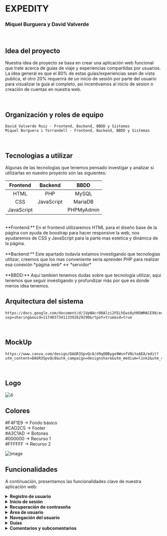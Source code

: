 # EXPEDITY
### Miquel Burguera y David Valverde

<br />

## Idea del proyecto
Nuestra idea de proyecto se basa en crear una aplicación web funcional que trate acerca de guías de viaje y experiencias compartidas por usuarios. La idea general es que el 80% de estas guías/experiencias sean de vista publica, el otro 20% requerirá de un inicio de sesión por parte del usuario para visualizar la guía al completo, asi incentivamos al inicio de sesion o creación de cuentas en nuestra web.

<br />

## Organización y roles de equipo
```
David Valverde Ruiz - Frontend, Backend, BBDD y Sistemas
Miquel Burguera i Torrandell - Frontend, Backend, BBDD y Sistemas
```

<br />

## Tecnologias a utilizar
Algunas de las tecnologias que tenemos pensado investigar y analizar si utilizarlas en nuestro proyecto són las siguientes:

| **Frontend**     | **Backend**      | **BBDD**    |
|     :---:        |     :---:        |     :---:   |
| HTML             | PHP              | MySQL       |
| CSS              | JavaScript       | MariaDB     | 
| JavaScript       |                  | PHPMyAdmin  |
<br />
**Frontend:** En el frontend utilizaremos HTML para el diseño base de la página con ayuda de boostrap para hacer responsive la web, nos ayudaremos de CSS y JavaScript para la parte mas estetica y dinámica de la página.
<br />
<br />
**Backend:** Este apartado todavía estamos investigando que tecnologias utilizar, creemos que los mas conveniente sería aprender PHP para realizar esa conexión *página web* <-> *servidor*
<br />
<br />
**BBDD:** Aquí tambien tenemos dudas sobre que tecnología utilizar, aqui tenemos que seguir investigando y profundizar más por que es donde menos idea tenemos. 

<br />

## Arquitectura del sistema
```
https://docs.google.com/document/d/1VpNAcr08Alzi2FELhEwz8yhROWMACE98/edit?usp=sharing&ouid=117403734113392629290&rtpof=true&sd=true
```
<br />

## MockUp
```
https://www.canva.com/design/DAGR3SpvQc8/d9qOBByge9WxnfVNitoAEA/edit?utm_content=DAGR3SpvQc8&utm_campaign=designshare&utm_medium=link2&utm_source=sharebutton
```
<br />

## Logo

![4](https://github.com/user-attachments/assets/bc1e4b7a-ccfa-4ca1-8a77-7226fbdb4545)

## Colores

#F4F1E9 → Fondo básico <br />
#CAD2C5 → Footer <br />
#A3C1AD → Botones <br />
#000000 → Recurso 1 <br />
#FFFFFF → Recurso 2 <br />

![image](https://github.com/user-attachments/assets/0c8d9ec7-ed99-4317-a108-b0c6df380bf7)

## Funcionalidades
A continuación, presentamos las funcionalidades clave de nuestra aplicación web:

<details>
  <summary><strong>Registro de usuario</strong></summary>
  <p>Esta funcionalidad va a permitir a los usuarios registrarse con su correo electrónico y crear una cuenta personal para poder acceder a todo el contenido de nuestra aplicación.</p>
</details>

<details>
  <summary><strong>Inicio de sesión</strong></summary>
  <p>Los usuarios registrados podrán iniciar sesión para acceder a todas las funcionalidades y contenido de la aplicación.</p>
</details>

<details>
  <summary><strong>Recuperación de contraseña</strong></summary>
  <p>En caso de que un usuario olvide su contraseña, podrá utilizar esta funcionalidad para recibir un enlace de recuperación por correo electrónico y restablecerla.</p>
</details>

<details>
  <summary><strong>Área de usuario</strong></summary>
  <p>El usuario podrá actualizar sus datos personales o cerrar sesión</p>
</details>

<details>
  <summary><strong>Navegación del usuario</strong></summary>
  <p>El usuario puede navegar a través de la navbar o barra de navegación para acceder a todas las funcionalidades de la web con bootstrap.</p>
</details>

<details>
  <summary><strong>Guías</strong></summary>
  <p>El usuario tendrá acceso a las guías de viajes con toda la información de estas recuperada de la base de datos.</p>
</details>

<details>
  <summary><strong>Comentarios y subcomentarios</strong></summary>
  <p>Los usuarios registrados pueden dejar comentarios en las guías y responder a los comentarios de otros usuarios, creando un espacio interactivo de intercambio de ideas.</p>
</details>

